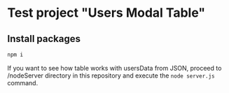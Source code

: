 # Test project "Users Modal Table"
## Install packages
```sh
npm i
```
If you want to see how table works with usersData from JSON, 
proceed to /nodeServer directory in this repository and execute 
the ```node server.js``` command.